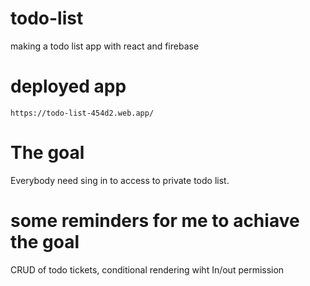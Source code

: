 # todo-list

making a todo list app with react and firebase

# deployed app

    https://todo-list-454d2.web.app/

# The goal

Everybody need sing in to access to private todo list.

# some reminders for me to achiave the goal

CRUD of todo tickets, conditional rendering wiht In/out permission
